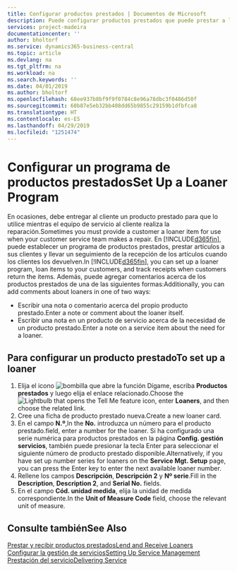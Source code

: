 ```yaml
---
title: Configurar productos prestados | Documentos de Microsoft
description: Puede configurar productos prestados que puede prestar a los clientes para reemplazar productos de servicio mientras están en servicio.
services: project-madeira
documentationcenter: ''
author: bholtorf
ms.service: dynamics365-business-central
ms.topic: article
ms.devlang: na
ms.tgt_pltfrm: na
ms.workload: na
ms.search.keywords: ''
ms.date: 04/01/2019
ms.author: bholtorf
ms.openlocfilehash: 68ee937b8bf9f9f0784c8e96a78dbc3f0486d50f
ms.sourcegitcommit: 60b87e5eb32bb408dd65b9855c29159b1dfbfca8
ms.translationtype: HT
ms.contentlocale: es-ES
ms.lasthandoff: 04/29/2019
ms.locfileid: "1251474"
---
```

# <a name="set-up-a-loaner-program"></a><span data-ttu-id="5d0ff-103">Configurar un programa de productos prestados</span><span class="sxs-lookup"><span data-stu-id="5d0ff-103">Set Up a Loaner Program</span></span>
<span data-ttu-id="5d0ff-104">En ocasiones, debe entregar al cliente un producto prestado para que lo utilice mientras el equipo de servicio al cliente realiza la reparación.</span><span class="sxs-lookup"><span data-stu-id="5d0ff-104">Sometimes you must provide a customer a loaner item for use when your customer service team makes a repair.</span></span> <span data-ttu-id="5d0ff-105">En [!INCLUDE[d365fin](includes/d365fin_md.md)], puede establecer un programa de productos prestados, prestar artículos a sus clientes y llevar un seguimiento de la recepción de los artículos cuando los clientes los devuelven.</span><span class="sxs-lookup"><span data-stu-id="5d0ff-105">In [!INCLUDE[d365fin](includes/d365fin_md.md)], you can set up a loaner program, loan items to your customers, and track receipts when customers return the items.</span></span> <span data-ttu-id="5d0ff-106">Además, puede agregar comentarios acerca de los productos prestados de una de las siguientes formas:</span><span class="sxs-lookup"><span data-stu-id="5d0ff-106">Additionally, you can add comments about loaners in one of two ways:</span></span>  
  
* <span data-ttu-id="5d0ff-107">Escribir una nota o comentario acerca del propio producto prestado.</span><span class="sxs-lookup"><span data-stu-id="5d0ff-107">Enter a note or comment about the loaner itself.</span></span>  
* <span data-ttu-id="5d0ff-108">Escribir una nota en un producto de servicio acerca de la necesidad de un producto prestado.</span><span class="sxs-lookup"><span data-stu-id="5d0ff-108">Enter a note on a service item about the need for a loaner.</span></span>  

## <a name="to-set-up-a-loaner"></a><span data-ttu-id="5d0ff-109">Para configurar un producto prestado</span><span class="sxs-lookup"><span data-stu-id="5d0ff-109">To set up a loaner</span></span>  
1. <span data-ttu-id="5d0ff-110">Elija el icono ![bombilla que abre la función Dígame](media/ui-search/search_small.png "Dígame que desea hacer"), escriba **Productos prestados** y luego elija el enlace relacionado.</span><span class="sxs-lookup"><span data-stu-id="5d0ff-110">Choose the ![Lightbulb that opens the Tell Me feature](media/ui-search/search_small.png "Tell me what you want to do") icon, enter **Loaners**, and then choose the related link.</span></span>  
2. <span data-ttu-id="5d0ff-111">Cree una ficha de producto prestado nueva.</span><span class="sxs-lookup"><span data-stu-id="5d0ff-111">Create a new loaner card.</span></span> 
3. <span data-ttu-id="5d0ff-112">En el campo **N.º**,</span><span class="sxs-lookup"><span data-stu-id="5d0ff-112">In the **No.**</span></span> <span data-ttu-id="5d0ff-113">introduzca un número para el producto prestado.</span><span class="sxs-lookup"><span data-stu-id="5d0ff-113">field, enter a number for the loaner.</span></span> <span data-ttu-id="5d0ff-114">Si ha configurado una serie numérica para productos prestados en la página **Config. gestión servicios**, también puede presionar la tecla Enter para seleccionar el siguiente número de producto prestado disponible.</span><span class="sxs-lookup"><span data-stu-id="5d0ff-114">Alternatively, if you have set up number series for loaners on the **Service Mgt. Setup** page, you can press the Enter key to enter the next available loaner number.</span></span>  
4. <span data-ttu-id="5d0ff-115">Rellene los campos **Descripción**, **Descripción 2** y **Nº serie**.</span><span class="sxs-lookup"><span data-stu-id="5d0ff-115">Fill in the **Description**, **Description 2**, and **Serial No.** fields.</span></span>  
5. <span data-ttu-id="5d0ff-116">En el campo **Cód. unidad medida**, elija la unidad de medida correspondiente.</span><span class="sxs-lookup"><span data-stu-id="5d0ff-116">In the **Unit of Measure Code** field, choose the relevant unit of measure.</span></span>  
  
## <a name="see-also"></a><span data-ttu-id="5d0ff-117">Consulte también</span><span class="sxs-lookup"><span data-stu-id="5d0ff-117">See Also</span></span>
[<span data-ttu-id="5d0ff-118">Prestar y recibir productos prestados</span><span class="sxs-lookup"><span data-stu-id="5d0ff-118">Lend and Receive Loaners</span></span>](service-how-to-lend-receive-loaners.md)  
[<span data-ttu-id="5d0ff-119">Configurar la gestión de servicios</span><span class="sxs-lookup"><span data-stu-id="5d0ff-119">Setting Up Service Management</span></span>](service-setup-service.md)  
[<span data-ttu-id="5d0ff-120">Prestación del servicio</span><span class="sxs-lookup"><span data-stu-id="5d0ff-120">Delivering Service</span></span>](service-deliver-service.md)  

